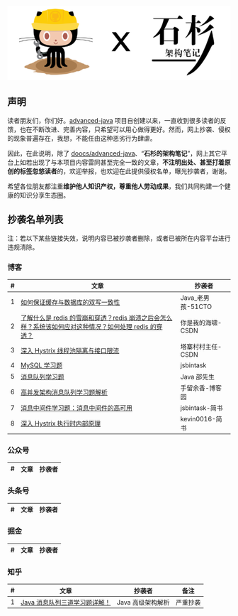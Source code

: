 <p align="center">
  <a href="https://github.com/doocs/advanced-java"><img src="./images/advanced-java-doocs-shishan.png" alt="维权行动"></a>
</p>

## 声明

读者朋友们，你们好。[advanced-java](https://github.com/doocs/advanced-java) 项目自创建以来，一直收到很多读者的反馈，也在不断改进、完善内容，只希望可以用心做得更好。然而，网上抄袭、侵权的现象普遍存在，我想，不能任由这种恶劣行为肆虐。

因此，在此说明，除了 [doocs/advanced-java](https://github.com/doocs/advanced-java)、“**石杉的架构笔记**”，网上其它平台上如若出现了与本项目内容雷同甚至完全一致的文章，**不注明出处、甚至打着原创的标签忽悠读者**的，欢迎举报，也欢迎在此提供侵权名单，曝光抄袭者，谢谢。

希望各位朋友都注重**维护他人知识产权，尊重他人劳动成果**，我们共同构建一个健康的知识分享生态圈。

## 抄袭名单列表

注：若以下某些链接失效，说明内容已被抄袭者删除，或者已被所在内容平台进行违规清除。

### 博客

| #   | 文章                                                                                                                                                                    | 抄袭者             |
| --- | ----------------------------------------------------------------------------------------------------------------------------------------------------------------------- | ------------------ |
| 1   | [如何保证缓存与数据库的双写一致性](https://blog.51cto.com/14230003/2363051)                                                                                             | Java\_老男孩-51CTO |
| 2   | [了解什么是 redis 的雪崩和穿透？redis 崩溃之后会怎么样？系统该如何应对这种情况？如何处理 redis 的穿透？](https://blog.csdn.net/chang384915878/article/details/86756536) | 你是我的海啸-CSDN  |
| 3   | [深入 Hystrix 线程池隔离与接口限流](https://blog.csdn.net/u014513171/article/details/93461724)                                                                          | 塔寨村村主任-CSDN  |
| 4   | [MySQL 学习题](https://jsbintask.cn/2019/02/17/interview/interview-high-concurrency-design/)                                                                            | jsbintask          |
| 5   | [消息队列学习题](https://blog.51cto.com/13904503/2351522)                                                                                                               | Java 邵先生        |
| 6   | [高并发架构消息队列学习题解析](https://www.cnblogs.com/yuxiang1/p/10542569.html)                                                                                        | 手留余香-博客园    |
| 7   | [消息中间件学习题：消息中间件的高可用](https://www.jianshu.com/p/92862edc7c51)                                                                                          | jsbintask-简书     |
| 8   | [深入 Hystrix 执行时内部原理](https://www.jianshu.com/p/1a14401e219f)                                                                                                   | kevin0016-简书     |

### 公众号

| #   | 文章 | 抄袭者 |
| --- | ---- | ------ |


### 头条号

| #   | 文章 | 抄袭者 |
| --- | ---- | ------ |


### 掘金

| #   | 文章 | 抄袭者 |
| --- | ---- | ------ |


### 知乎

| #   | 文章                                                                   | 抄袭者            | 备注     |
| --- | ---------------------------------------------------------------------- | ----------------- | -------- |
| 1   | [Java 消息队列三道学习题详解！](https://zhuanlan.zhihu.com/p/62739616) | Java 高级架构解析 | 严重抄袭 |

